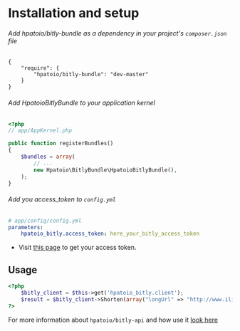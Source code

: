 Installation and setup
======================================

###### Add hpatoio/bitly-bundle as a dependency in your project's `composer.json` file
```
{
    "require": {
        "hpatoio/bitly-bundle": "dev-master"
    }
}
```

###### Add HpatoioBitlyBundle to your application kernel
``` php
<?php
// app/AppKernel.php

public function registerBundles()
{
    $bundles = array(
        // ...
        new Hpatoio\BitlyBundle\HpatoioBitlyBundle(),
    );
}
```

###### Add you access_token to `config.yml`
``` yml
# app/config/config.yml
parameters:
    hpatoio_bitly.access_token: here_your_bitly_access_token
```

 * Visit [this page](https://bitly.com/a/oauth_apps) to get your access token.
 

Usage
-----

``` php
<?php
    $bitly_client = $this->get('hpatoio_bitly.client');
    $result = $bitly_client->Shorten(array("longUrl" => "http://www.iliveinperego.com/"));
?>
```

For more information about `hpatoio/bitly-api` and how use it [look here](https://github.com/hpatoio/bitly-api)


